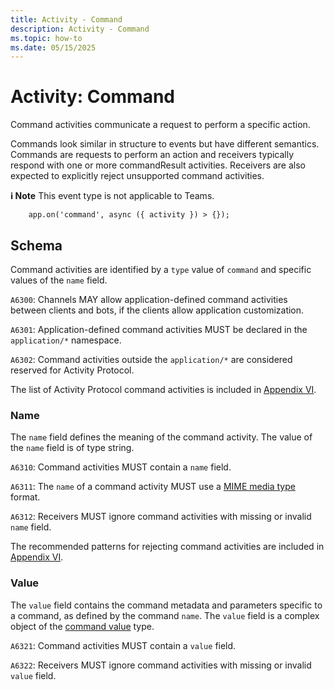 ```yaml
---
title: Activity - Command
description: Activity - Command
ms.topic: how-to
ms.date: 05/15/2025
---
```


# Activity: Command

Command activities communicate a request to perform a specific action.

Commands look similar in structure to events but have different semantics. Commands are requests to perform an action and receivers typically respond with one or more commandResult activities. Receivers are also expected to explicitly reject unsupported command activities.

**ℹ️ Note** This event type is not applicable to Teams.

```
    app.on('command', async ({ activity }) > {});
```

## Schema

Command activities are identified by a `type` value of `command` and specific values of the `name` field.

`A6300`: Channels MAY allow application-defined command activities between clients and bots, if the clients allow application customization.

`A6301`: Application-defined command activities MUST be declared in the `application/*` namespace.

`A6302`: Command activities outside the `application/*` are considered reserved for Activity Protocol.

The list of Activity Protocol command activities is included in [Appendix VI](https://github.com/microsoft/Agents/blob/main/specs/activity/protocol-activity.md#appendix-vi---protocols-using-the-command-activity).

### Name

The `name` field defines the meaning of the command activity. The value of the `name` field is of type string.

`A6310`: Command activities MUST contain a `name` field.

`A6311`: The `name` of a command activity MUST use a [MIME media type](https://www.iana.org/assignments/media-types/media-types.xhtml#references) format.

`A6312`: Receivers MUST ignore command activities with missing or invalid `name` field.

The recommended patterns for rejecting command activities are included in [Appendix VI](https://github.com/microsoft/Agents/blob/main/specs/activity/protocol-activity.md#appendix-vi---protocols-using-the-command-activity).

### Value

The `value` field contains the command metadata and parameters specific to a command, as defined by the command `name`. The `value` field is a complex object of the [command value](https://github.com/microsoft/Agents/blob/main/specs/activity/protocol-activity.md#command-value) type.

`A6321`: Command activities MUST contain a `value` field.

`A6322`: Receivers MUST ignore command activities with missing or invalid `value` field.